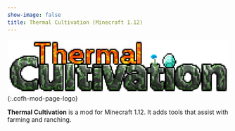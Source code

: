 ```yaml
---
show-image: false
title: Thermal Cultivation (Minecraft 1.12)
---
```


![Thermal Cultivation logo](/assets/images/logos/1.12/thermal-cultivation.png){:.cofh-mod-page-logo}


**Thermal Cultivation** is a mod for Minecraft 1.12. It adds tools that assist
with farming and ranching. 
